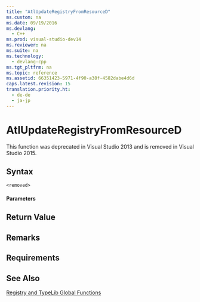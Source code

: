 ```yaml
---
title: "AtlUpdateRegistryFromResourceD"
ms.custom: na
ms.date: 09/19/2016
ms.devlang: 
  - C++
ms.prod: visual-studio-dev14
ms.reviewer: na
ms.suite: na
ms.technology: 
  - devlang-cpp
ms.tgt_pltfrm: na
ms.topic: reference
ms.assetid: 66351423-5971-4f90-a38f-4582dabe4d6d
caps.latest.revision: 15
translation.priority.ht: 
  - de-de
  - ja-jp
---
```

# AtlUpdateRegistryFromResourceD
This function was deprecated in Visual Studio 2013 and is removed in Visual Studio 2015.  
  
## Syntax  
  
```  
<removed>  
```  
  
#### Parameters  
  
## Return Value  
  
## Remarks  
  
## Requirements  
  
## See Also  
 [Registry and TypeLib Global Functions](../vs140/Registry-and-TypeLib-Global-Functions.md)